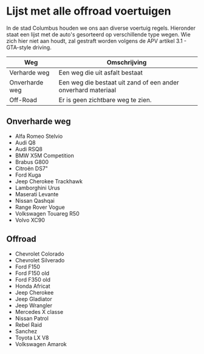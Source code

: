 # Lijst met alle offroad voertuigen

In de stad Columbus houden we ons aan diverse voertuig regels. Hieronder staat een lijst met de auto's gesorteerd op verschillende type wegen. Wie zich hier niet aan houdt, zal gestraft worden volgens de APV artikel 3.1 - GTA-style driving.

| Weg | Omschrijving |
|---|---|
| Verharde weg | Een weg die uit asfalt bestaat |
| Onverharde weg | Een weg die bestaat uit zand of een ander onverhard materiaal |
| Off-Road | Er is geen zichtbare weg te zien. |

## Onverharde weg

* Alfa Romeo Stelvio
* Audi Q8
* Audi RSQ8
* BMW X5M Competition
* Brabus G800
* Citroën DS7"
* Ford Kuga
* Jeep Cherokee Trackhawk
* Lamborghini Urus
* Maserati Levante
* Nissan Qashqai
* Range Rover Vogue
* Volkswagen Touareg R50
* Volvo XC90

## Offroad

* Chevrolet Colorado
* Chevrolet Silverado
* Ford F150
* Ford F150 old
* Ford F350 old
* Honda Africat
* Jeep Cherokee
* Jeep Gladiator
* Jeep Wrangler
* Mercedes X classe
* Nissan Patrol
* Rebel Raid
* Sanchez
* Toyota LX V8
* Volkswagen Amarok